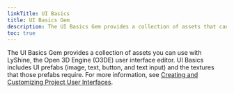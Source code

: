 ```yaml
---
linkTitle: UI Basics
title: UI Basics Gem
description: The UI Basics Gem provides a collection of assets that can be used  with LyShine, the Open 3D Engine (O3DE) runtime User Interface system and editor.
toc: true
---
```


The UI Basics Gem provides a collection of assets you can use with LyShine, the Open 3D Engine (O3DE) user interface editor. UI Basics includes UI prefabs (image, text, button, and text input) and the textures that those prefabs require. For more information, see [Creating and Customizing Project User Interfaces](/docs/user-guide/interactivity/user-interface/).
